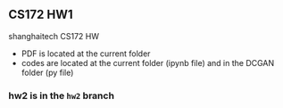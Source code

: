 ## CS172 HW1
shanghaitech CS172 HW

- PDF is located at the current folder
- codes are located at the current folder (ipynb file) and in the DCGAN folder (py file)


### hw2 is in the ```hw2``` branch
